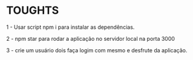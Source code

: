 # TOUGHTS


1 - Usar script npm i para instalar as dependências.

2 - npm star para rodar a aplicação no servidor local na porta 3000

3 - crie um usuário dois faça logim com mesmo e desfrute da aplicação.